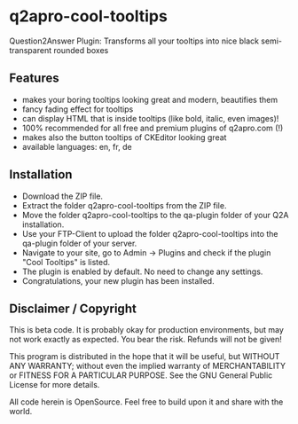 # q2apro-cool-tooltips
Question2Answer Plugin: Transforms all your tooltips into nice black semi-transparent rounded boxes

## Features

- makes your boring tooltips looking great and modern, beautifies them
- fancy fading effect for tooltips
- can display HTML that is inside tooltips (like bold, italic, even images)!
- 100% recommended for all free and premium plugins of q2apro.com (!)
- makes also the button tooltips of CKEditor looking great
- available languages: en, fr, de

## Installation

- Download the ZIP file.
- Extract the folder q2apro-cool-tooltips from the ZIP file.
- Move the folder q2apro-cool-tooltips to the qa-plugin folder of your Q2A installation.
- Use your FTP-Client to upload the folder q2apro-cool-tooltips into the qa-plugin folder of your server.
- Navigate to your site, go to Admin -> Plugins and check if the plugin "Cool Tooltips" is listed.
- The plugin is enabled by default. No need to change any settings.
- Congratulations, your new plugin has been installed.


## Disclaimer / Copyright ##

This is beta code. It is probably okay for production environments, but may not work exactly as expected. 
You bear the risk. Refunds will not be given!

This program is distributed in the hope that it will be useful, but WITHOUT ANY WARRANTY; 
without even the implied warranty of MERCHANTABILITY or FITNESS FOR A PARTICULAR PURPOSE. 
See the GNU General Public License for more details.

All code herein is OpenSource. Feel free to build upon it and share with the world.

